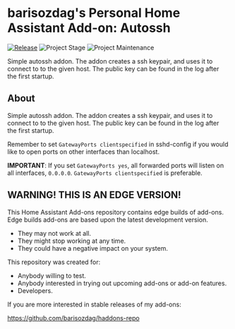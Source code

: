 # barisozdag's Personal Home Assistant Add-on: Autossh

[![Release][release-shield]][release] ![Project Stage][project-stage-shield] ![Project Maintenance][maintenance-shield]

Simple autossh addon. The addon creates a ssh keypair, and uses it
to connect to to the given host. The public key can be found in the
log after the first startup.

## About

Simple autossh addon. The addon creates a ssh keypair, and uses it
to connect to to the given host. The public key can be found in the
log after the first startup.

Remember to set `GatewayPorts clientspecified` in sshd-config if you
would like to open ports on other interfaces than localhost.

**IMPORTANT**: If you set `GatewayPorts yes`, all forwarded ports will
listen on all interfaces, `0.0.0.0`. `GatewayPorts clientspecified`
is preferable.

## WARNING! THIS IS AN EDGE VERSION!

This Home Assistant Add-ons repository contains edge builds of add-ons.
Edge builds add-ons are based upon the latest development version.

- They may not work at all.
- They might stop working at any time.
- They could have a negative impact on your system.

This repository was created for:

- Anybody willing to test.
- Anybody interested in trying out upcoming add-ons or add-on features.
- Developers.

If you are more interested in stable releases of my add-ons:

<https://github.com/barisozdag/haddons-repo>

[maintenance-shield]: https://img.shields.io/maintenance/yes/2024.svg
[project-stage-shield]: https://img.shields.io/badge/project%20stage-production%20ready-brightgreen.svg
[release-shield]: https://img.shields.io/badge/version-90f8961-blue.svg
[release]: https://github.com/barisozdag/addon-autossh/tree/90f8961